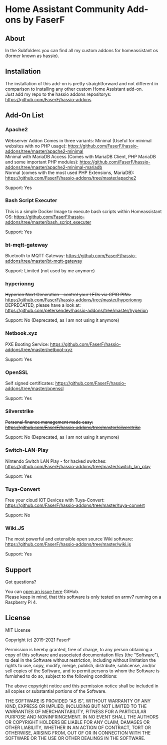 # Home Assistant Community Add-ons by FaserF

## About

In the Subfolders you can find all my custom addons for homeassistant os (former known as hassio).

## Installation

The installation of this add-on is pretty straightforward and not different in comparison to installing any other custom Home Assistant add-on.<br /> 
Just add my repo to the hassio addons repositorys: https://github.com/FaserF/hassio-addons

## Add-On List

### Apache2
Webserver Addon 
Comes in three variants:
Minimal (Useful for minimal websites with no PHP usage): https://github.com/FaserF/hassio-addons/tree/master/apache2-minimal<br /> 
Minimal with MariaDB Access (Comes with MariaDB Client, PHP MariaDB and some important PHP modules): https://github.com/FaserF/hassio-addons/tree/master/apache2-minimal-mariadb<br /> 
Normal (comes with the most used PHP Extensions, MariaDB): https://github.com/FaserF/hassio-addons/tree/master/apache2

Support: Yes

### Bash Script Executer
This is a simple Docker Image to execute bash scripts within Homeassistant OS: https://github.com/FaserF/hassio-addons/tree/master/bash_script_executer

Support: Yes

### bt-mqtt-gateway
Bluetooth to MQTT Gateway: https://github.com/FaserF/hassio-addons/tree/master/bt-mqtt-gateway

Support: Limited (not used by me anymore)

### hyperionng
~~Hyperion Next Generation - control your LEDs via GPIO PINs: https://github.com/FaserF/hassio-addons/tree/master/hyperionng~~ <br /> 
DEPRECATED, please have a look at: https://github.com/petersendev/hassio-addons/tree/master/hyperion

Support: No (Deprecated, as I am not using it anymore)

### Netbook.xyz
PXE Booting Service: https://github.com/FaserF/hassio-addons/tree/master/netboot-xyz

Support: Yes

### OpenSSL
Self signed certificates: https://github.com/FaserF/hassio-addons/tree/master/openssl

Support: Yes

### Silverstrike
~~Personal finance management made easy: https://github.com/FaserF/hassio-addons/tree/master/silverstrike~~

Support: No (Deprecated, as I am not using it anymore)

### Switch-LAN-Play
Nintendo Switch LAN Play - for hacked switches: https://github.com/FaserF/hassio-addons/tree/master/switch_lan_play

Support: Yes

### Tuya-Convert
Free your cloud IOT Devices with Tuya-Convert: https://github.com/FaserF/hassio-addons/tree/master/tuya-convert

Support: No

### Wiki.JS
The most powerful and extensible open source Wiki software: https://github.com/FaserF/hassio-addons/tree/master/wiki.js

Support: Yes

## Support

Got questions?

You can [open an issue here][issue] GitHub. <br /> 
Please keep in mind, that this software is only tested on armv7 running on a Raspberry Pi 4.

## License

MIT License

Copyright (c) 2019-2021 FaserF

Permission is hereby granted, free of charge, to any person obtaining a copy
of this software and associated documentation files (the "Software"), to deal
in the Software without restriction, including without limitation the rights
to use, copy, modify, merge, publish, distribute, sublicense, and/or sell
copies of the Software, and to permit persons to whom the Software is
furnished to do so, subject to the following conditions:

The above copyright notice and this permission notice shall be included in all
copies or substantial portions of the Software.

THE SOFTWARE IS PROVIDED "AS IS", WITHOUT WARRANTY OF ANY KIND, EXPRESS OR
IMPLIED, INCLUDING BUT NOT LIMITED TO THE WARRANTIES OF MERCHANTABILITY,
FITNESS FOR A PARTICULAR PURPOSE AND NONINFRINGEMENT. IN NO EVENT SHALL THE
AUTHORS OR COPYRIGHT HOLDERS BE LIABLE FOR ANY CLAIM, DAMAGES OR OTHER
LIABILITY, WHETHER IN AN ACTION OF CONTRACT, TORT OR OTHERWISE, ARISING FROM,
OUT OF OR IN CONNECTION WITH THE SOFTWARE OR THE USE OR OTHER DEALINGS IN THE
SOFTWARE.

[FaserF]: https://github.com/FaserF/
[issue]: https://github.com/FaserF/hassio-addons/issues

